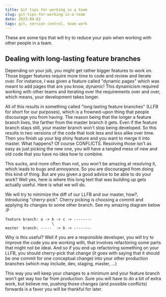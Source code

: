 ```yaml
---
title: Git tips for working in a team
slug: git-tips-for-working-in-a-team
date: 2023-04-02
tags: git, version control, team work
---
```


These are some tips that will try to reduce your pain when working with other people in a team.

## Dealing with long-lasting feature branches

Depending on your job, you might get rather bigger features to work on. Those bigger features require more time to code and review and iterate over. For instance, I was given a feature called "dynamic pages" which was meant to add pages that are you know, dynamic! This dynamicism required working with other teams and iterating over the requirements over and over, which means, your development takes longer.

All of this results in something called "long lasting feature branches" (LLFB for short for our purposes), which is a frowned-upon thing that people discourage you from having. The reason being that the longer a feature branch lives, the farther from the master branch it gets. Even if the feature branch stays still, your master branch won't stop being developed. So this results in two versions of the code that look less and less alike over time. Then you finish up your big shiny feature and you want to merge it into master. What happens? Of course CONFLICTS. Resolving those isn't as easy as just picking the new one, you will have a tangled mess of new and old code that you have no idea how to combine.

This sucks, and more often than not, you won't be amazing at resolving it, which leads to bugs and annoyance. So you are discouraged from doing this kind of thing. But are you given a good advice to be able to do your work? Well yes, here is where this long text that was building up gets actually useful. Here is what we will do.

We will try to minimize the diff of our LLFB and our master, how?, Introducing "cherry-pick". Cherry picking is choosing a commit and applying its changes to some other branch. See my amazing diagram below :P

```
feature branch: a -> b -> c -> --------
                     \
master  branch: -----  -> b -> --------
```

Why is this useful? Well if you are a responsible developer, you will try to improve the code you are working with, that involves refactoring some parts that might not be ideal. And so if you end up refactoring something on your LLFB, you should cherry-pick that change (it goes with saying that it should be one commit for one conceptual change) into your other production branches (which may include, dev, staging, master, ...)

This way you will keep your changes to a minimum and your feature branch won't get way too far from production. Sure you will have to do a bit of extra work, but believe me, pushing those changes (and possible conflicts) forwards is a favor you will be thankful for later.
